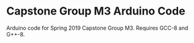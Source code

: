 # Capstone Group M3 Arduino Code
Arduino code for Spring 2019 Capstone Group M3.  Requires GCC-8 and G++-8.

